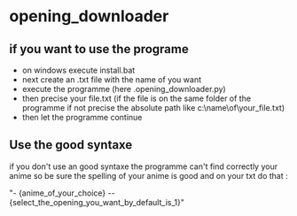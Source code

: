 # opening_downloader
## if you want to use the programe

- on windows execute install.bat
- next create an .txt file with the name of you want
- execute the programme (here .opening_downloader.py)
- then precise your file.txt (if the file is on the same folder of the programme if not precise the absolute path like c:\name\of\your_file.txt) 
- then let the programme continue

## Use the good syntaxe
if you don't use an good syntaxe the programme can't find correctly your anime so be sure the
spelling of your anime is good and on your txt do that :

"- {anime_of_your_choice} --{select_the_opening_you_want_by_default_is_1}"